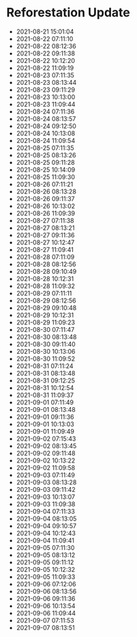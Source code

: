 # Reforestation Update

- 2021-08-21 15:01:04
- 2021-08-22 07:11:10
- 2021-08-22 08:12:36
- 2021-08-22 09:11:38
- 2021-08-22 10:12:20
- 2021-08-22 11:09:19
- 2021-08-23 07:11:35
- 2021-08-23 08:13:44
- 2021-08-23 09:11:29
- 2021-08-23 10:13:00
- 2021-08-23 11:09:44
- 2021-08-24 07:11:36
- 2021-08-24 08:13:57
- 2021-08-24 09:12:50
- 2021-08-24 10:13:08
- 2021-08-24 11:09:54
- 2021-08-25 07:11:35
- 2021-08-25 08:13:26
- 2021-08-25 09:11:28
- 2021-08-25 10:14:09
- 2021-08-25 11:09:30
- 2021-08-26 07:11:21
- 2021-08-26 08:13:28
- 2021-08-26 09:11:37
- 2021-08-26 10:13:02
- 2021-08-26 11:09:39
- 2021-08-27 07:11:38
- 2021-08-27 08:13:21
- 2021-08-27 09:11:36
- 2021-08-27 10:12:47
- 2021-08-27 11:09:41
- 2021-08-28 07:11:09
- 2021-08-28 08:12:56
- 2021-08-28 09:10:49
- 2021-08-28 10:12:31
- 2021-08-28 11:09:32
- 2021-08-29 07:11:11
- 2021-08-29 08:12:56
- 2021-08-29 09:10:48
- 2021-08-29 10:12:31
- 2021-08-29 11:09:23
- 2021-08-30 07:11:47
- 2021-08-30 08:13:48
- 2021-08-30 09:11:40
- 2021-08-30 10:13:06
- 2021-08-30 11:09:52
- 2021-08-31 07:11:24
- 2021-08-31 08:13:48
- 2021-08-31 09:12:25
- 2021-08-31 10:12:54
- 2021-08-31 11:09:37
- 2021-09-01 07:11:49
- 2021-09-01 08:13:48
- 2021-09-01 09:11:36
- 2021-09-01 10:13:03
- 2021-09-01 11:09:49
- 2021-09-02 07:15:43
- 2021-09-02 08:13:45
- 2021-09-02 09:11:48
- 2021-09-02 10:13:22
- 2021-09-02 11:09:58
- 2021-09-03 07:11:49
- 2021-09-03 08:13:28
- 2021-09-03 09:11:42
- 2021-09-03 10:13:07
- 2021-09-03 11:09:38
- 2021-09-04 07:11:33
- 2021-09-04 08:13:05
- 2021-09-04 09:10:57
- 2021-09-04 10:12:43
- 2021-09-04 11:09:41
- 2021-09-05 07:11:30
- 2021-09-05 08:13:12
- 2021-09-05 09:11:12
- 2021-09-05 10:12:32
- 2021-09-05 11:09:33
- 2021-09-06 07:12:06
- 2021-09-06 08:13:56
- 2021-09-06 09:11:36
- 2021-09-06 10:13:54
- 2021-09-06 11:09:44
- 2021-09-07 07:11:53
- 2021-09-07 08:13:51
